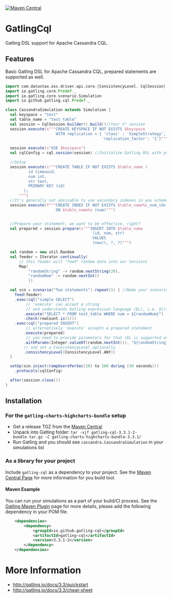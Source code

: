 [![Maven Central](https://maven-badges.herokuapp.com/maven-central/io.github.gatling-cql/gatling-cql/badge.svg)](https://search.maven.org/artifact/io.github.gatling-cql/gatling-cql)

# GatlingCql

Gatling DSL support for Apache Cassandra CQL.

## Features

Basic Gatling DSL for Apache Cassandra CQL, prepared statements are supported as well.

```scala
import com.datastax.oss.driver.api.core.{ConsistencyLevel, CqlSession}
import io.gatling.core.Predef._
import io.gatling.core.scenario.Simulation
import io.github.gatling.cql.Predef._

class CassandraSimulation extends Simulation {
  val keyspace = "test"
  val table_name = "test_table"
  val session = CqlSession.builder().build()//Your C* session
  session.execute(s"""CREATE KEYSPACE IF NOT EXISTS $keyspace 
                      WITH replication = { 'class' : 'SimpleStrategy', 
                                          'replication_factor': '1'}""")
                                          
  session.execute(s"USE $keyspace")
  val cqlConfig = cql.session(session) //Initialize Gatling DSL with your session

  //Setup
  session.execute(s"""CREATE TABLE IF NOT EXISTS $table_name (
          id timeuuid,
          num int,
          str text,
          PRIMARY KEY (id)
        );
      """)
  //It's generally not advisable to use secondary indexes in you schema
  session.execute(f"""CREATE INDEX IF NOT EXISTS $table_name%s_num_idx 
                      ON $table_name%s (num)""")


  //Prepare your statement, we want to be effective, right?
  val prepared = session.prepare(s"""INSERT INTO $table_name 
                                      (id, num, str) 
                                      VALUES 
                                      (now(), ?, ?)""")

  val random = new util.Random
  val feeder = Iterator.continually( 
      // this feader will "feed" random data into our Sessions
      Map(
          "randomString" -> random.nextString(20), 
          "randomNum" -> random.nextInt()
          ))

  val scn = scenario("Two statements").repeat(1) { //Name your scenario
    feed(feeder)
    .exec(cql("simple SELECT") 
         // 'execute' can accept a string 
         // and understands Gatling expression language (EL), i.e. ${randomNum}
        .execute("SELECT * FROM test_table WHERE num = ${randomNum}")
        .check(rowCount.is(1)))
    .exec(cql("prepared INSERT")
         // alternatively 'execute' accepts a prepared statement
        .execute(prepared)
         // you need to provide parameters for that (EL is supported as well)
        .withParams(Integer.valueOf(random.nextInt()), "${randomString}")
        // and set a ConsistencyLevel optionally
        .consistencyLevel(ConsistencyLevel.ANY)) 
  }

  setUp(scn.inject(rampUsersPerSec(10) to 100 during (30 seconds)))
    .protocols(cqlConfig)

  after(session.close())
}
```

## Installation

### For the `gatling-charts-highcharts-bundle` setup

* Get a release TGZ from the [Maven Central](https://repo1.maven.org/maven2/io/github/gatling-cql/gatling-cql/)
* Unpack into Gatling folder: `tar -xjf gatling-cql-3.3.1-2-bundle.tar.gz -C gatling-charts-highcharts-bundle-3.3.1/`
* Run Gatling and you should see `cassandra.CassandraSimulation` in your simulations list

### As a library for your project

Include `gatling-cql` as a dependency to your project. See the [Maven Central Page](https://search.maven.org/artifact/io.github.gatling-cql/gatling-cql/3.3.1-2/jar) for more information for you build tool.

#### Maven Example

You can run your simulations as a part of your build/CI process. See the [Gatling Maven Plugin](https://gatling.io/docs/current/extensions/maven_plugin/) page for more details, please add the following dependency in your POM file.

```xml
    <dependencies>
        <dependency>
            <groupId>io.github.gatling-cql</groupId>
            <artifactId>gatling-cql</artifactId>
            <version>3.3.1-2</version>
        </dependency>
    </dependencies>
```

# More Information

* http://gatling.io/docs/3.3/quickstart
* http://gatling.io/docs/3.3/cheat-sheet
